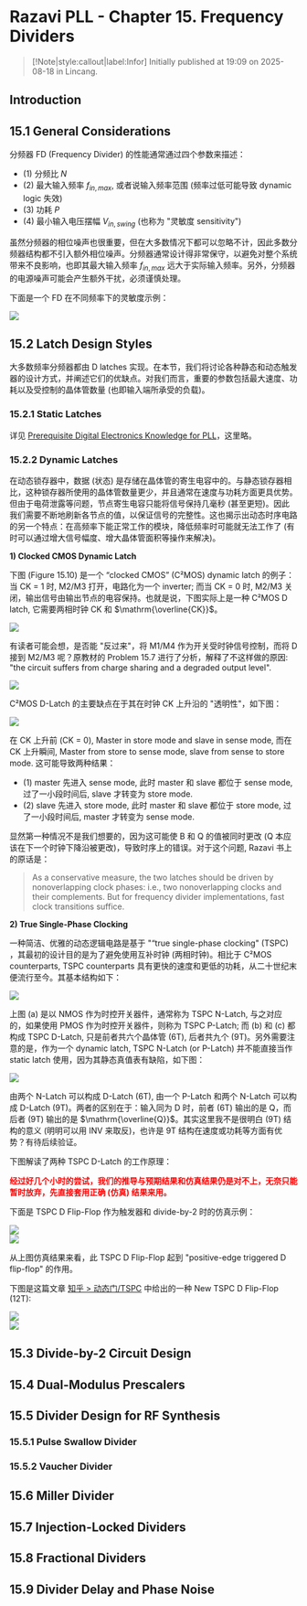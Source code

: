 # Razavi PLL - Chapter 15. Frequency Dividers

> [!Note|style:callout|label:Infor]
> Initially published at 19:09 on 2025-08-18 in Lincang.


## Introduction

## 15.1 General Considerations

分频器 FD (Frequency Divider) 的性能通常通过四个参数来描述：
- (1) 分频比 $N$
- (2) 最大输入频率 $f_{in,max}$, 或者说输入频率范围 (频率过低可能导致 dynamic logic 失效)
- (3) 功耗 $P$
- (4) 最小输入电压摆幅 $V_{in,swing}$ (也称为 "灵敏度 sensitivity")

虽然分频器的相位噪声也很重要，但在大多数情况下都可以忽略不计，因此多数分频器结构都不引入额外相位噪声。分频器通常设计得非常保守，以避免对整个系统带来不良影响，也即其最大输入频率 $f_{in,max}$ 远大于实际输入频率。另外，分频器的电源噪声可能会产生额外干扰，必须谨慎处理。

下面是一个 FD 在不同频率下的灵敏度示例：

<div class="center"><img src="https://imagebank-0.oss-cn-beijing.aliyuncs.com/VS-PicGo/2025-08-19-02-21-00_Razavi PLL - Chapter 15. Frequency Dividers.png"/></div>

## 15.2 Latch Design Styles

大多数频率分频器都由 D latches 实现。在本节，我们将讨论各种静态和动态触发器的设计方式，并阐述它们的优缺点。对我们而言，重要的参数包括最大速度、功耗以及受控制的晶体管数量 (也即输入端所承受的负载)。



### 15.2.1 Static Latches

详见 [Prerequisite Digital Electronics Knowledge for PLL](<AnalogIC/Prerequisite Digital Electronics Knowledge for PLL.md>)，这里略。

### 15.2.2 Dynamic Latches 

在动态锁存器中，数据 (状态) 是存储在晶体管的寄生电容中的。与静态锁存器相比，这种锁存器所使用的晶体管数量更少，并且通常在速度与功耗方面更具优势。但由于电荷泄露等问题，节点寄生电容只能将信号保持几毫秒 (甚至更短)。因此我们需要不断地刷新各节点的值，以保证信号的完整性。这也揭示出动态时序电路的另一个特点：在高频率下能正常工作的模块，降低频率时可能就无法工作了 (有时可以通过增大信号幅度、增大晶体管面积等操作来解决)。

**1) Clocked CMOS Dynamic Latch**

下图 (Figure 15.10) 是一个 “clocked CMOS” (C²MOS) dynamic latch 的例子：当 CK = 1 时, M2/M3 打开，电路化为一个 inverter; 而当 CK = 0 时, M2/M3 关闭，输出信号由输出节点的电容保持。也就是说，下图实际上是一种 C²MOS D latch, 它需要两相时钟 $\mathrm{CK}$ 和 $\mathrm{\overline{CK}}$。

<div class="center"><img src="https://imagebank-0.oss-cn-beijing.aliyuncs.com/VS-PicGo/2025-08-18-19-26-06_Razavi PLL - Chapter 15. Frequency Dividers.png"/></div>

有读者可能会想，是否能 "反过来"，将 M1/M4 作为开关受时钟信号控制，而将 D 接到 M2/M3 呢？原教材的 Problem 15.7 进行了分析，解释了不这样做的原因: "the circuit suffers from charge sharing and a degraded output level".

<div class="center"><img src="https://imagebank-0.oss-cn-beijing.aliyuncs.com/VS-PicGo/2025-08-18-20-37-55_Razavi PLL - Chapter 15. Frequency Dividers.png"/></div>

C²MOS D-Latch 的主要缺点在于其在时钟 CK 上升沿的 "透明性"，如下图：
<div class="center"><img src="https://imagebank-0.oss-cn-beijing.aliyuncs.com/VS-PicGo/2025-08-19-02-23-48_Razavi PLL - Chapter 15. Frequency Dividers.png"/></div>

在 CK 上升前 (CK = 0), Master in store mode and slave in sense mode, 而在 CK 上升瞬间, Master from store to sense mode, slave from sense to store mode. 这可能导致两种结果：
- (1) master 先进入 sense mode, 此时 master 和 slave 都位于 sense mode, 过了一小段时间后, slave 才转变为 store mode.
- (2) slave 先进入 store mode, 此时 master 和 slave 都位于 store mode, 过了一小段时间后, master 才转变为 sense mode.

显然第一种情况不是我们想要的，因为这可能使 B 和 Q 的值被同时更改 (Q 本应该在下一个时钟下降沿被更改)，导致时序上的错误。对于这个问题, Razavi 书上的原话是：
> As a conservative measure, the two latches should be driven by nonoverlapping clock phases: i.e., two nonoverlapping clocks and their complements. But for frequency divider implementations, fast clock transitions suffice.

**2) True Single-Phase Clocking**

一种简洁、优雅的动态逻辑电路是基于 "“true single-phase clocking" (TSPC) ，其最初的设计目的是为了避免使用互补时钟 (两相时钟)。相比于 C²MOS counterparts, TSPC counterparts 具有更快的速度和更低的功耗，从二十世纪末便流行至今。其基本结构如下：

<div class="center"><img src="https://imagebank-0.oss-cn-beijing.aliyuncs.com/VS-PicGo/2025-08-19-02-51-55_Razavi PLL - Chapter 15. Frequency Dividers.png"/></div>

上图 (a) 是以 NMOS 作为时控开关器件，通常称为 TSPC N-Latch, 与之对应的，如果使用 PMOS 作为时控开关器件，则称为 TSPC P-Latch; 而 (b) 和 (c) 都构成 TSPC D-Latch, 只是前者共六个晶体管 (6T), 后者共九个 (9T)。另外需要注意的是，作为一个 dynamic latch, TSPC N-Latch (or P-Latch) 并不能直接当作 static latch 使用，因为其静态真值表有缺陷，如下图：

<div class="center"><img src="https://imagebank-0.oss-cn-beijing.aliyuncs.com/VS-PicGo/2025-08-19-16-10-58_Razavi PLL - Chapter 15. Frequency Dividers.png"/></div>

由两个 N-Latch 可以构成 D-Latch (6T), 由一个 P-Latch 和两个 N-Latch 可以构成 D-Latch (9T)。两者的区别在于：输入同为 $\mathrm{D}$ 时，前者 (6T) 输出的是 $\mathrm{Q}$，而后者 (9T) 输出的是 $\mathrm{\overline{Q}}$。其实这里我不是很明白 (9T) 结构的意义 (明明可以用 INV 来取反)，也许是 9T 结构在速度或功耗等方面有优势？有待后续验证。

下图解读了两种 TSPC D-Latch 的工作原理：

<!--  -->
<!--  -->
<div class='center'>

**<span style='color:red'> 经过好几个小时的尝试，我们的推导与预期结果和仿真结果仍是对不上，无奈只能暂时放弃，先直接套用正确 (仿真) 结果来用。 </span>**
</div>
<!--  -->
<!--  -->

下面是 TSPC D Flip-Flop 作为触发器和 divide-by-2 时的仿真示例：

<div class="center"><img src="https://imagebank-0.oss-cn-beijing.aliyuncs.com/VS-PicGo/2025-08-19-18-40-58_Razavi PLL - Chapter 15. Frequency Dividers.png"/></div>
<div class="center"><img src="https://imagebank-0.oss-cn-beijing.aliyuncs.com/VS-PicGo/2025-08-19-19-56-34_Razavi PLL - Chapter 15. Frequency Dividers.png"/></div>

从上图仿真结果来看，此 TSPC D Flip-Flop 起到 "positive-edge triggered D flip-flop" 的作用。

<!-- 图中可以看到，作为触发器时，此电路的输出情况也是 "有问题" 的，具体原因有待进一步探索。为了避免这个问题，我们之后只讨论由此电路构成的 frequency divide-by-2 circuit:

<div class="center"><img src="https://imagebank-0.oss-cn-beijing.aliyuncs.com/VS-PicGo/2025-08-19-18-46-09_Razavi PLL - Chapter 15. Frequency Dividers.png"/></div> -->

下图是这篇文章 [知乎 > 动态门/TSPC](https://zhuanlan.zhihu.com/p/266585623) 中给出的一种 New TSPC D Flip-Flop (12T):
<div class="center"><img src="https://imagebank-0.oss-cn-beijing.aliyuncs.com/VS-PicGo/2025-08-19-19-58-35_Razavi PLL - Chapter 15. Frequency Dividers.png"/></div>
<div class="center"><img src="https://imagebank-0.oss-cn-beijing.aliyuncs.com/VS-PicGo/2025-08-19-19-56-59_Razavi PLL - Chapter 15. Frequency Dividers.png"/></div>




## 15.3 Divide-by-2 Circuit Design 
## 15.4 Dual-Modulus Prescalers 
## 15.5 Divider Design for RF Synthesis
### 15.5.1 Pulse Swallow Divider
### 15.5.2 Vaucher Divider 
## 15.6 Miller Divider
## 15.7 Injection-Locked Dividers
## 15.8 Fractional Dividers
## 15.9 Divider Delay and Phase Noise